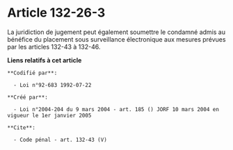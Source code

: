 # Article 132-26-3

La juridiction de jugement peut également soumettre le condamné admis au bénéfice du placement sous surveillance électronique
aux mesures prévues par les articles 132-43 à 132-46.

**Liens relatifs à cet article**

	**Codifié par**:

	  - Loi n°92-683 1992-07-22

	**Créé par**:

	  - Loi n°2004-204 du 9 mars 2004 - art. 185 () JORF 10 mars 2004 en vigueur le 1er janvier 2005

	**Cite**:

	  - Code pénal - art. 132-43 (V)
